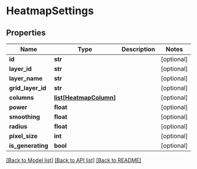 # HeatmapSettings

## Properties
Name | Type | Description | Notes
------------ | ------------- | ------------- | -------------
**id** | **str** |  | [optional] 
**layer_id** | **str** |  | [optional] 
**layer_name** | **str** |  | [optional] 
**grid_layer_id** | **str** |  | [optional] 
**columns** | [**list[HeatmapColumn]**](HeatmapColumn.md) |  | [optional] 
**power** | **float** |  | [optional] 
**smoothing** | **float** |  | [optional] 
**radius** | **float** |  | [optional] 
**pixel_size** | **int** |  | [optional] 
**is_generating** | **bool** |  | [optional] 

[[Back to Model list]](../README.md#documentation-for-models) [[Back to API list]](../README.md#documentation-for-api-endpoints) [[Back to README]](../README.md)

